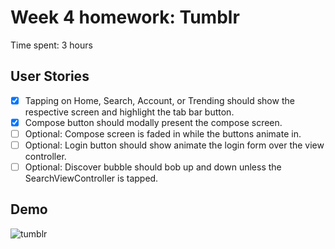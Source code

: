 # Week 4 homework: Tumblr

Time spent: 3 hours

## User Stories
- [x] Tapping on Home, Search, Account, or Trending should show the respective screen and highlight the tab bar button.
- [x] Compose button should modally present the compose screen.
- [ ] Optional: Compose screen is faded in while the buttons animate in.
- [ ] Optional: Login button should show animate the login form over the view controller.
- [ ] Optional: Discover bubble should bob up and down unless the SearchViewController is tapped.

## Demo
![tumblr](https://cloud.githubusercontent.com/assets/1366208/13389197/b9125148-de7a-11e5-8b66-6d889d75a112.gif)
